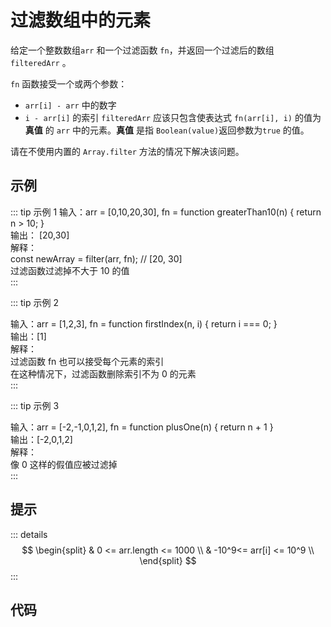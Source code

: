 # 过滤数组中的元素
给定一个整数数组`arr` 和一个过滤函数 `fn`，并返回一个过滤后的数组 `filteredArr` 。

`fn` 函数接受一个或两个参数：

- `arr[i] - arr` 中的数字
- `i - arr[i]` 的索引
`filteredArr` 应该只包含使表达式 `fn(arr[i], i)` 的值为 **真值** 的 `arr` 中的元素。**真值** 是指 `Boolean(value)`返回参数为`true` 的值。

请在不使用内置的 `Array.filter` 方法的情况下解决该问题。


## 示例

::: tip 示例 1
输入：arr = [0,10,20,30], fn = function greaterThan10(n) { return n > 10; }<br/>
输出： [20,30]<br/>
解释：<br/>
const newArray = filter(arr, fn); // [20, 30]<br/>
过滤函数过滤掉不大于 10 的值<br/>
:::

::: tip 示例 2

输入：arr = [1,2,3], fn = function firstIndex(n, i) { return i === 0; }<br/>
输出：[1]<br/>
解释：<br/>
过滤函数 fn 也可以接受每个元素的索引<br/>
在这种情况下，过滤函数删除索引不为 0 的元素<br/>
:::

::: tip 示例 3

输入：arr = [-2,-1,0,1,2], fn = function plusOne(n) { return n + 1 }<br/>
输出：[-2,0,1,2]<br/>
解释：<br/>
像 0 这样的假值应被过滤掉<br/>
:::

## 提示
::: details
$$
\begin{split}
& 0 <= arr.length <= 1000 \\
& -10^9<= arr[i] <= 10^9 \\
\end{split}
$$
:::

## 代码
<stackblitz project-id="filter-elements-from-array"/>
